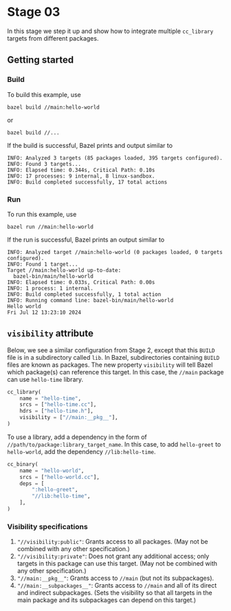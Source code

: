 # Stage 03

In this stage we step it up and show how to integrate multiple `cc_library` targets from different packages.

## Getting started

### Build

To build this example, use

```shell
bazel build //main:hello-world
```

or

```shell
bazel build //...
```

If the build is successful, Bazel prints and output similar to

```shell
INFO: Analyzed 3 targets (85 packages loaded, 395 targets configured).
INFO: Found 3 targets...
INFO: Elapsed time: 0.344s, Critical Path: 0.10s
INFO: 17 processes: 9 internal, 8 linux-sandbox.
INFO: Build completed successfully, 17 total actions
```

### Run

To run this example, use

```shell
bazel run //main:hello-world
```

If the run is successful, Bazel prints an output similar to

```shell
INFO: Analyzed target //main:hello-world (0 packages loaded, 0 targets configured).
INFO: Found 1 target...
Target //main:hello-world up-to-date:
  bazel-bin/main/hello-world
INFO: Elapsed time: 0.033s, Critical Path: 0.00s
INFO: 1 process: 1 internal.
INFO: Build completed successfully, 1 total action
INFO: Running command line: bazel-bin/main/hello-world
Hello world
Fri Jul 12 13:23:10 2024
```

## `visibility` attribute

Below, we see a similar configuration from Stage 2, except that this `BUILD` file is in a subdirectory called `lib`. In Bazel, subdirectories containing `BUILD` files are known as packages. The new property `visibility` will tell Bazel which package(s) can reference this target. In this case, the `//main` package can use `hello-time` library.

```python
cc_library(
    name = "hello-time",
    srcs = ["hello-time.cc"],
    hdrs = ["hello-time.h"],
    visibility = ["//main:__pkg__"],
)
```

To use a library, add a dependency in the form of `//path/to/package:library_target_name`. In this case, to add `hello-greet` to `hello-world`, add the dependency `//lib:hello-time`.

```python
cc_binary(
    name = "hello-world",
    srcs = ["hello-world.cc"],
    deps = [
        ":hello-greet",
        "//lib:hello-time",
    ],
)
```

### Visibility specifications

1. `"//visibility:public"`: Grants access to all packages. (May not be combined with any other specification.)
2. `"//visibility:private"`: Does not grant any additional access; only targets in this package can use this target. (May not be combined with any other specification.)
3. `"//main:__pkg__"`: Grants access to `//main` (but not its subpackages).
4. `"//main:__subpackages__"`: Grants access to `//main` and all of its direct and indirect subpackages. (Sets the visibility so that all targets in the main package and its subpackages can depend on this target.)
